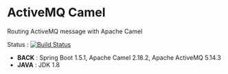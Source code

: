 # ActiveMQ Camel
Routing ActiveMQ message with Apache Camel

Status : [![Build Status](https://travis-ci.org/axeldlv/activemqconsumer.svg?branch=master)](https://travis-ci.org/axeldlv/activemqconsumer)

- **BACK** : Spring Boot 1.5.1, Apache Camel 2.18.2, Apache ActiveMQ 5.14.3
- **JAVA** : JDK 1.8
